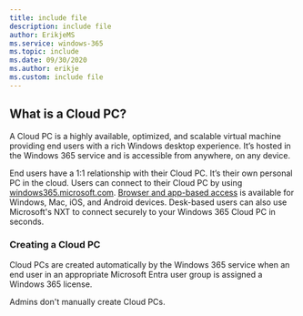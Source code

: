 ```yaml
---
title: include file
description: include file
author: ErikjeMS  
ms.service: windows-365
ms.topic: include
ms.date: 09/30/2020
ms.author: erikje
ms.custom: include file
---
```


## What is a Cloud PC?

A Cloud PC is a highly available, optimized, and scalable virtual machine providing end users with a rich Windows desktop experience. It’s hosted in the Windows 365 service and is accessible from anywhere, on any device.

End users have a 1:1 relationship with their Cloud PC. It’s their own personal PC in the cloud. Users can connect to their Cloud PC by using [windows365.microsoft.com](https://windows365.microsoft.com/). [Browser and app-based access](/windows-365/end-user-access-cloud-pc) is available for Windows, Mac, iOS, and Android devices. Desk-based users can also use Microsoft's NXT to connect securely to your Windows 365 Cloud PC in seconds.

### Creating a Cloud PC

Cloud PCs are created automatically by the Windows 365 service when an end user in an appropriate Microsoft Entra user group is assigned a Windows 365 license.

Admins don't manually create Cloud PCs.
